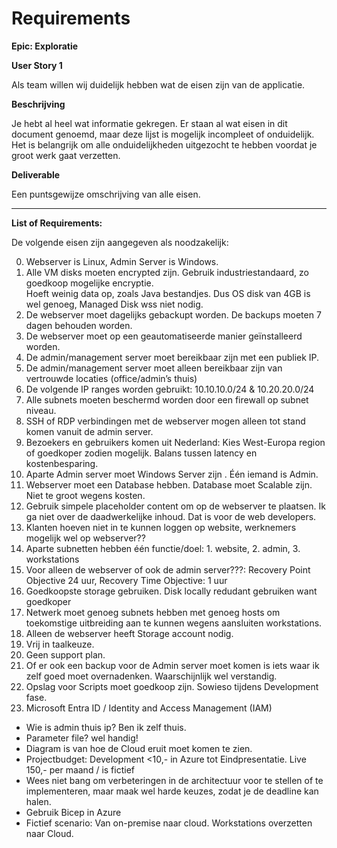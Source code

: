 
# Requirements

__Epic: Exploratie__

__User Story 1__

Als team willen wij duidelijk hebben wat de eisen zijn van de applicatie.

__Beschrijving__
	
Je hebt al heel wat informatie gekregen. Er staan al wat eisen in dit document genoemd, maar deze lijst is mogelijk incompleet of onduidelijk. Het is belangrijk om alle onduidelijkheden uitgezocht te hebben voordat je groot werk gaat verzetten.

__Deliverable__
	
Een puntsgewijze omschrijving van alle eisen.

---

__List of Requirements:__

De volgende eisen zijn aangegeven als noodzakelijk:

0.	Webserver is Linux, Admin Server is Windows.
1.	Alle VM disks moeten encrypted zijn. Gebruik industriestandaard, zo goedkoop mogelijke encryptie.  
Hoeft weinig data op, zoals Java bestandjes. Dus OS disk van 4GB is wel genoeg, Managed Disk wss niet nodig.
2.	De webserver moet dagelijks gebackupt worden. De backups moeten 7 dagen behouden worden.
3.	De webserver moet op een geautomatiseerde manier geïnstalleerd worden.
4.	De admin/management server moet bereikbaar zijn met een publiek IP.
5.	De admin/management server moet alleen bereikbaar zijn van vertrouwde locaties (office/admin’s thuis)
6.	De volgende IP ranges worden gebruikt: 10.10.10.0/24 & 10.20.20.0/24
7.	Alle subnets moeten beschermd worden door een firewall op subnet niveau.
8.	SSH of RDP verbindingen met de webserver mogen alleen tot stand komen vanuit de admin server.
9.	Bezoekers en gebruikers komen uit Nederland: Kies West-Europa region of goedkoper zodien mogelijk. Balans tussen latency en kostenbesparing.
10. Aparte Admin server moet Windows Server zijn . Één iemand is Admin.
11.	Webserver moet een Database hebben. Database moet Scalable zijn. Niet te groot wegens kosten.
12.	Gebruik simpele placeholder content om op de webserver te plaatsen. Ik ga niet over de daadwerkelijke inhoud. Dat is voor de web developers.
13. Klanten hoeven niet in te kunnen loggen op website, werknemers mogelijk wel op webserver??
14.	Aparte subnetten hebben één functie/doel: 1. website, 2. admin, 3. workstations
15.	Voor alleen de webserver of ook de admin server???: Recovery Point Objective 24 uur, Recovery Time Objective: 1 uur
16. Goedkoopste storage gebruiken. Disk locally redudant gebruiken want goedkoper
17.	Netwerk moet genoeg subnets hebben met genoeg hosts om toekomstige uitbreiding aan te kunnen wegens aansluiten workstations.
18.	Alleen de webserver heeft Storage account nodig.
19.	Vrij in taalkeuze.
20.	Geen support plan.
21.	Of er ook een backup voor de Admin server moet komen is iets waar ik zelf goed moet overnadenken. Waarschijnlijk wel verstandig.
22.	Opslag voor Scripts moet goedkoop zijn. Sowieso tijdens Development fase.
23. Microsoft Entra ID / Identity and Access Management (IAM)

*   Wie is admin thuis ip? Ben ik zelf thuis.
*   Parameter file? wel handig!
*	Diagram is van hoe de Cloud eruit moet komen te zien.
*	Projectbudget: Development <10,- in Azure tot Eindpresentatie. Live 150,- per maand / is fictief
*	Wees niet bang om verbeteringen in de architectuur voor te stellen of te implementeren, maar maak wel harde keuzes, zodat je de deadline kan halen.
*	Gebruik Bicep in Azure
*	Fictief scenario: Van on-premise naar cloud. Workstations overzetten naar Cloud.


